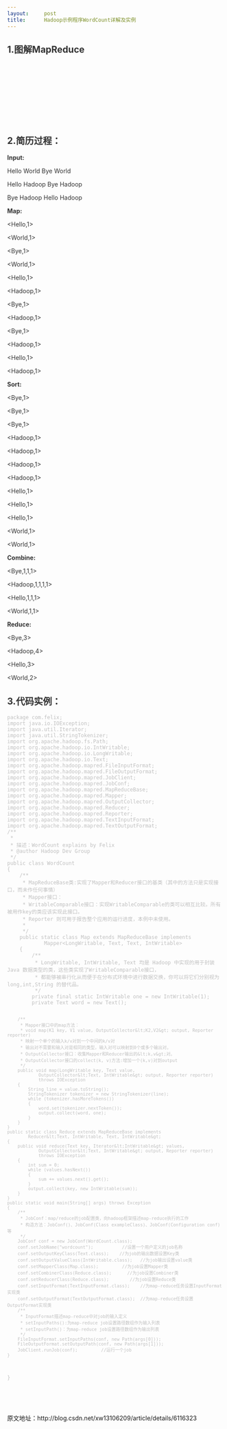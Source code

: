 ```yaml
---
layout:     post
title:      Hadoop示例程序WordCount详解及实例
---
```

<div id="article_content" class="article_content clearfix csdn-tracking-statistics" data-pid="blog" data-mod="popu_307" data-dsm="post">
								            <link rel="stylesheet" href="https://csdnimg.cn/release/phoenix/template/css/ck_htmledit_views-f76675cdea.css">
						<div class="htmledit_views" id="content_views">
                
<h2 style="color:rgb(51,51,51);">1.图解MapReduce</h2>
<p style="color:rgb(51,51,51);"><img src="http://hi.csdn.net/attachment/201101/4/0_12941441301s90.gif" alt=""></p>
<p style="color:rgb(51,51,51);"> </p>
<p style="color:rgb(51,51,51);"><img src="http://hi.csdn.net/attachment/201101/4/0_12941441348CAe.gif" alt=""></p>
<p style="color:rgb(51,51,51);"> </p>
<p style="color:rgb(51,51,51);"><img src="http://hi.csdn.net/attachment/201101/4/0_129414413795ZO.gif" alt=""></p>
<p style="color:rgb(51,51,51);"> </p>
<p style="color:rgb(51,51,51);"><img src="http://hi.csdn.net/attachment/201101/4/0_1294144140gAGH.gif" alt=""></p>
<h2 style="color:rgb(51,51,51);"><a name="t1" style="color:rgb(51,102,153);"></a>2.简历过程：</h2>
<p style="color:rgb(51,51,51);"><strong>Input:</strong></p>
<p style="color:rgb(51,51,51);">Hello World Bye World</p>
<p style="color:rgb(51,51,51);">Hello Hadoop Bye Hadoop</p>
<p style="color:rgb(51,51,51);">Bye Hadoop Hello Hadoop</p>
<p style="color:rgb(51,51,51);"><strong>Map:</strong></p>
<p style="color:rgb(51,51,51);">&lt;Hello,1&gt;</p>
<p style="color:rgb(51,51,51);">&lt;World,1&gt;</p>
<p style="color:rgb(51,51,51);">&lt;Bye,1&gt;</p>
<p style="color:rgb(51,51,51);">&lt;World,1&gt;</p>
<p style="color:rgb(51,51,51);">&lt;Hello,1&gt;</p>
<p style="color:rgb(51,51,51);">&lt;Hadoop,1&gt;</p>
<p style="color:rgb(51,51,51);">&lt;Bye,1&gt;</p>
<p style="color:rgb(51,51,51);">&lt;Hadoop,1&gt;</p>
<p style="color:rgb(51,51,51);">&lt;Bye,1&gt;</p>
<p style="color:rgb(51,51,51);">&lt;Hadoop,1&gt;</p>
<p style="color:rgb(51,51,51);">&lt;Hello,1&gt;</p>
<p style="color:rgb(51,51,51);">&lt;Hadoop,1&gt;</p>
<p style="color:rgb(51,51,51);"><strong>Sort:</strong></p>
<p style="color:rgb(51,51,51);">&lt;Bye,1&gt;</p>
<p style="color:rgb(51,51,51);">&lt;Bye,1&gt;</p>
<p style="color:rgb(51,51,51);">&lt;Bye,1&gt;</p>
<p style="color:rgb(51,51,51);">&lt;Hadoop,1&gt;</p>
<p style="color:rgb(51,51,51);">&lt;Hadoop,1&gt;</p>
<p style="color:rgb(51,51,51);">&lt;Hadoop,1&gt;</p>
<p style="color:rgb(51,51,51);">&lt;Hadoop,1&gt;</p>
<p style="color:rgb(51,51,51);">&lt;Hello,1&gt;</p>
<p style="color:rgb(51,51,51);">&lt;Hello,1&gt;</p>
<p style="color:rgb(51,51,51);">&lt;Hello,1&gt;</p>
<p style="color:rgb(51,51,51);">&lt;World,1&gt;</p>
<p style="color:rgb(51,51,51);">&lt;World,1&gt;</p>
<p style="color:rgb(51,51,51);"><strong>Combine:</strong></p>
<p style="color:rgb(51,51,51);">&lt;Bye,1,1,1&gt;</p>
<p style="color:rgb(51,51,51);">&lt;Hadoop,1,1,1,1&gt;</p>
<p style="color:rgb(51,51,51);">&lt;Hello,1,1,1&gt;</p>
<p style="color:rgb(51,51,51);">&lt;World,1,1&gt;</p>
<p style="color:rgb(51,51,51);"><strong>Reduce:</strong></p>
<p style="color:rgb(51,51,51);">&lt;Bye,3&gt;</p>
<p style="color:rgb(51,51,51);">&lt;Hadoop,4&gt;</p>
<p style="color:rgb(51,51,51);">&lt;Hello,3&gt;</p>
<p style="color:rgb(51,51,51);">&lt;World,2&gt;</p>
<h2 style="color:rgb(51,51,51);"><a name="t2" style="color:rgb(51,102,153);"></a>3.代码实例：</h2>
<div>
<div>
<div style="color:#C0C0C0;"><pre><code class="language-java">package com.felix;
import java.io.IOException;
import java.util.Iterator;
import java.util.StringTokenizer;
import org.apache.hadoop.fs.Path;
import org.apache.hadoop.io.IntWritable;
import org.apache.hadoop.io.LongWritable;
import org.apache.hadoop.io.Text;
import org.apache.hadoop.mapred.FileInputFormat;
import org.apache.hadoop.mapred.FileOutputFormat;
import org.apache.hadoop.mapred.JobClient;
import org.apache.hadoop.mapred.JobConf;
import org.apache.hadoop.mapred.MapReduceBase;
import org.apache.hadoop.mapred.Mapper;
import org.apache.hadoop.mapred.OutputCollector;
import org.apache.hadoop.mapred.Reducer;
import org.apache.hadoop.mapred.Reporter;
import org.apache.hadoop.mapred.TextInputFormat;
import org.apache.hadoop.mapred.TextOutputFormat;
/**
 * 
 * 描述：WordCount explains by Felix
 * @author Hadoop Dev Group
 */
public class WordCount
{
    /**
     * MapReduceBase类:实现了Mapper和Reducer接口的基类（其中的方法只是实现接口，而未作任何事情）
     * Mapper接口：
     * WritableComparable接口：实现WritableComparable的类可以相互比较。所有被用作key的类应该实现此接口。
     * Reporter 则可用于报告整个应用的运行进度，本例中未使用。 
     * 
     */
    public static class Map extends MapReduceBase implements
            Mapper&lt;LongWritable, Text, Text, IntWritable&gt;
    {
        /**
         * LongWritable, IntWritable, Text 均是 Hadoop 中实现的用于封装 Java 数据类型的类，这些类实现了WritableComparable接口，
         * 都能够被串行化从而便于在分布式环境中进行数据交换，你可以将它们分别视为long,int,String 的替代品。
         */
        private final static IntWritable one = new IntWritable(1);
        private Text word = new Text();
        
        /**
         * Mapper接口中的map方法：
         * void map(K1 key, V1 value, OutputCollector&lt;K2,V2&gt; output, Reporter reporter)
         * 映射一个单个的输入k/v对到一个中间的k/v对
         * 输出对不需要和输入对是相同的类型，输入对可以映射到0个或多个输出对。
         * OutputCollector接口：收集Mapper和Reducer输出的&lt;k,v&gt;对。
         * OutputCollector接口的collect(k, v)方法:增加一个(k,v)对到output
         */
        public void map(LongWritable key, Text value,
                OutputCollector&lt;Text, IntWritable&gt; output, Reporter reporter)
                throws IOException
        {
            String line = value.toString();
            StringTokenizer tokenizer = new StringTokenizer(line);
            while (tokenizer.hasMoreTokens())
            {
                word.set(tokenizer.nextToken());
                output.collect(word, one);
            }
        }
    }
    public static class Reduce extends MapReduceBase implements
            Reducer&lt;Text, IntWritable, Text, IntWritable&gt;
    {
        public void reduce(Text key, Iterator&lt;IntWritable&gt; values,
                OutputCollector&lt;Text, IntWritable&gt; output, Reporter reporter)
                throws IOException
        {
            int sum = 0;
            while (values.hasNext())
            {
                sum += values.next().get();
            }
            output.collect(key, new IntWritable(sum));
        }
    }
    public static void main(String[] args) throws Exception
    {
        /**
         * JobConf：map/reduce的job配置类，向hadoop框架描述map-reduce执行的工作
         * 构造方法：JobConf()、JobConf(Class exampleClass)、JobConf(Configuration conf)等
         */
        JobConf conf = new JobConf(WordCount.class);
        conf.setJobName("wordcount");           //设置一个用户定义的job名称
        conf.setOutputKeyClass(Text.class);    //为job的输出数据设置Key类
        conf.setOutputValueClass(IntWritable.class);   //为job输出设置value类
        conf.setMapperClass(Map.class);         //为job设置Mapper类
        conf.setCombinerClass(Reduce.class);      //为job设置Combiner类
        conf.setReducerClass(Reduce.class);        //为job设置Reduce类
        conf.setInputFormat(TextInputFormat.class);    //为map-reduce任务设置InputFormat实现类
        conf.setOutputFormat(TextOutputFormat.class);  //为map-reduce任务设置OutputFormat实现类
        /**
         * InputFormat描述map-reduce中对job的输入定义
         * setInputPaths():为map-reduce job设置路径数组作为输入列表
         * setInputPath()：为map-reduce job设置路径数组作为输出列表
         */
        FileInputFormat.setInputPaths(conf, new Path(args[0]));
        FileOutputFormat.setOutputPath(conf, new Path(args[1]));
        JobClient.runJob(conf);         //运行一个job
    }
}</code></pre><br><br></div>
</div>
</div>
<div>原文地址：http://blog.csdn.net/xw13106209/article/details/6116323</div>
            </div>
                </div>